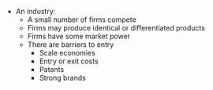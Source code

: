 - An industry:
	- A small number of firms compete
	- Firms may produce identical or differentiated products
	- Firms have some market power
	- There are barriers to entry
		- Scale economies
		- Entry or exit costs
		- Patents
		- Strong brands